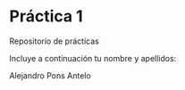 # Práctica 1
Repositorio de prácticas

Incluye a continuación tu nombre y apellidos:

Alejandro Pons Antelo
